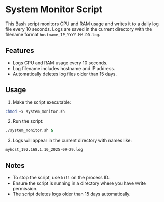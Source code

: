 # System Monitor Script

This Bash script monitors CPU and RAM usage and writes it to a daily log file every 10 seconds. Logs are saved in the current directory with the filename format `hostname_IP_YYYY-MM-DD.log`.

## Features
- Logs CPU and RAM usage every 10 seconds.
- Log filename includes hostname and IP address.
- Automatically deletes log files older than 15 days.

## Usage
1. Make the script executable:
```bash
chmod +x system_monitor.sh
```

2. Run the script:
```bash
./system_monitor.sh &
```

3. Logs will appear in the current directory with names like:
```
myhost_192.168.1.10_2025-09-29.log
```

## Notes
- To stop the script, use `kill` on the process ID.
- Ensure the script is running in a directory where you have write permission.
- The script deletes logs older than 15 days automatically.